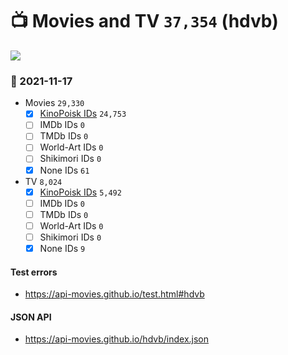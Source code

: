 # :tv: Movies and TV `37,354` (hdvb)

<a href="https://API-Movies.github.io"><img src="https://API-Movies.github.io/banner.png?cache"></a>

### :date: 2021-11-17
- Movies `29,330`
  - [x] <a href="https://API-Movies.github.io/hdvb/movie_kinopoisk_ids.json">KinoPoisk IDs</a> `24,753`
  - [ ] IMDb IDs `0`
  - [ ] TMDb IDs `0`
  - [ ] World-Art IDs `0`
  - [ ] Shikimori IDs `0`
  - [x] None IDs `61`
- TV `8,024`
  - [x] <a href="https://API-Movies.github.io/hdvb/tv_kinopoisk_ids.json">KinoPoisk IDs</a> `5,492`
  - [ ] IMDb IDs `0`
  - [ ] TMDb IDs `0`
  - [ ] World-Art IDs `0`
  - [ ] Shikimori IDs `0`
  - [x] None IDs `9`
#### Test errors
- <a href='https://api-movies.github.io/test.html#hdvb'>https://api-movies.github.io/test.html#hdvb</a>
#### JSON API
- <a href='https://api-movies.github.io/hdvb/index.json'>https://api-movies.github.io/hdvb/index.json</a>
